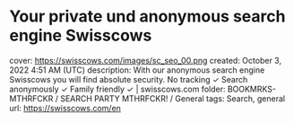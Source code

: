 # Your private und anonymous search engine Swisscows

cover: https://swisscows.com/images/sc_seo_00.png
created: October 3, 2022 4:51 AM (UTC)
description: With our anonymous search engine Swisscows you will find absolute security. No tracking ✓ Search anonymously ✓ Family friendly ✓ | swisscows.com
folder: BOOKMRKS-MTHRFCKR / SEARCH PARTY MTHRFCKR! / General
tags: Search, general
url: https://swisscows.com/en